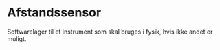 # Afstandssensor
 Softwarelager til et instrument som skal bruges i fysik, hvis ikke andet er muligt.
